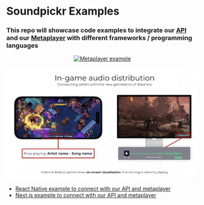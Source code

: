 # Soundpickr Examples

### This repo will showcase code examples to integrate our [API](https://docs.soundpickr.com/song_api/connect-with-api) and our [Metaplayer](https://docs.soundpickr.com/song_api/use-our-player) with different frameworks / programming languages

<p align="center">
  <a href="https://www.youtube.com/watch?v=cSCtbfSxvjo"><img src="https://img.youtube.com/vi/cSCtbfSxvjo/0.jpg" alt="Metaplayer example"/></a>
</p>

![Metaplayer example](/screen.jpg)


- [React Native example to connect with our API and metaplayer](https://github.com/soundpickr/examples/tree/main/react-native-api-and-metaplayer)
- [Next.js example to connect with our API and metaplayer](https://github.com/soundpickr/examples/tree/main/nextjs-api-integration)
